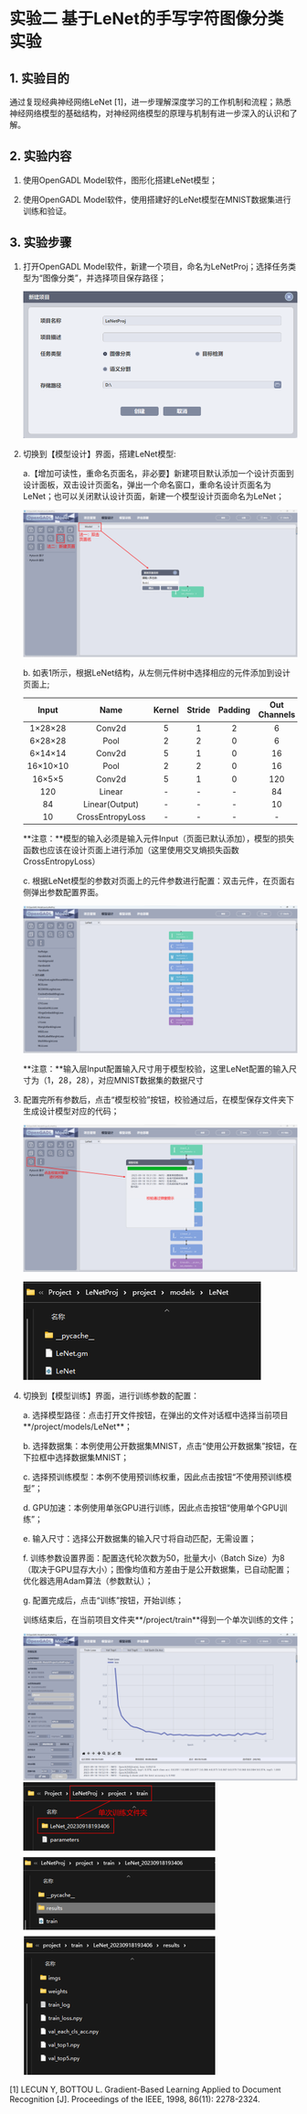 # 实验二 基于LeNet的手写字符图像分类实验

## 1. 实验目的

通过复现经典神经网络LeNet [1]，进一步理解深度学习的工作机制和流程；熟悉神经网络模型的基础结构，对神经网络模型的原理与机制有进一步深入的认识和了解。

## 2. 实验内容

1. 使用OpenGADL Model软件，图形化搭建LeNet模型；

2. 使用OpenGADL Model软件，使用搭建好的LeNet模型在MNIST数据集进行训练和验证。

## 3. 实验步骤

1. 打开OpenGADL Model软件，新建一个项目，命名为LeNetProj；选择任务类型为“图像分类”，并选择项目保存路径；

   ![图1](https://raw.githubusercontent.com/OpenGADL/OpenGADL-Model/main/picture/202310251443445.png)

2. 切换到【模型设计】界面，搭建LeNet模型:

   a.【增加可读性，重命名页面名，非必要】新建项目默认添加一个设计页面到设计面板，双击设计页面名，弹出一个命名窗口，重命名设计页面名为LeNet；也可以关闭默认设计页面，新建一个模型设计页面命名为LeNet；

   ![图2](https://raw.githubusercontent.com/OpenGADL/OpenGADL-Model/main/picture/202310251443337.png)

   b. 如表1所示，根据LeNet结构，从左侧元件树中选择相应的元件添加到设计页面上;

   |  Input   |       Name       | Kernel | Stride | Padding | Out Channels |
   | :------: | :--------------: | :----: | :----: | :-----: | :----------: |
   | 1×28×28  |      Conv2d      |   5    |   1    |    2    |      6       |
   | 6×28×28  |       Pool       |   2    |   2    |    0    |      6       |
   | 6×14×14  |      Conv2d      |   5    |   1    |    0    |      16      |
   | 16×10×10 |       Pool       |   2    |   2    |    0    |      16      |
   |  16×5×5  |      Conv2d      |   5    |   1    |    0    |     120      |
   |   120    |      Linear      |   -    |   -    |    -    |      84      |
   |    84    |  Linear(Output)  |   -    |   -    |    -    |      10      |
   |    10    | CrossEntropyLoss |   -    |   -    |    -    |      -       |

   **注意：**模型的输入必须是输入元件Input（页面已默认添加），模型的损失函数也应该在设计页面上进行添加（这里使用交叉熵损失函数 CrossEntropyLoss）

   c. 根据LeNet模型的参数对页面上的元件参数进行配置：双击元件，在页面右侧弹出参数配置界面。

   ![图3](https://raw.githubusercontent.com/OpenGADL/OpenGADL-Model/main/picture/202310251444117.png)

   **注意：**输入层Input配置输入尺寸用于模型校验，这里LeNet配置的输入尺寸为（1，28，28），对应MNIST数据集的数据尺寸

3. 配置完所有参数后，点击“模型校验”按钮，校验通过后，在模型保存文件夹下生成设计模型对应的代码；

   ![图4_1](https://raw.githubusercontent.com/OpenGADL/OpenGADL-Model/main/picture/202310251444874.png)

   ![图4_2](https://raw.githubusercontent.com/OpenGADL/OpenGADL-Model/main/picture/202310251444317.png)

4. 切换到【模型训练】界面，进行训练参数的配置：

   a. 选择模型路径：点击打开文件按钮，在弹出的文件对话框中选择当前项目**/project/models/LeNet**； 

   b. 选择数据集：本例使用公开数据集MNIST，点击“使用公开数据集”按钮，在下拉框中选择数据集MNIST；

   c. 选择预训练模型：本例不使用预训练权重，因此点击按钮“不使用预训练模型”；

   d. GPU加速：本例使用单张GPU进行训练，因此点击按钮“使用单个GPU训练”；

   e. 输入尺寸：选择公开数据集的输入尺寸将自动匹配，无需设置；

   f. 训练参数设置界面：配置迭代轮次数为50，批量大小（Batch Size）为8（取决于GPU显存大小）；图像均值和方差由于是公开数据集，已自动配置；优化器选用Adam算法（参数默认）；

   g. 配置完成后，点击“训练”按钮，开始训练；

   训练结束后，在当前项目文件夹**/project/train**得到一个单次训练的文件；

   ![图5](https://raw.githubusercontent.com/OpenGADL/OpenGADL-Model/main/picture/202310251445238.png)
   <img src="https://raw.githubusercontent.com/OpenGADL/OpenGADL-Model/main/picture/202310251445390.png" style="zoom:50%;" />
   
   

[1] LECUN Y, BOTTOU L. Gradient-Based Learning Applied to Document Recognition [J]. Proceedings of the IEEE, 1998, 86(11): 2278-2324.

